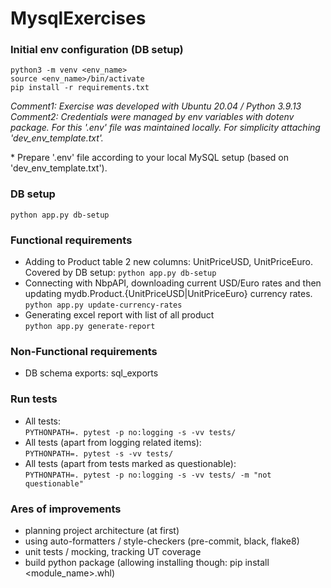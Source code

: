 # MysqlExercises
### Initial env configuration (DB setup)
`python3 -m venv <env_name>`<br>
`source <env_name>/bin/activate`<br>
`pip install -r requirements.txt`<br>
<p><em>Comment1: Exercise was developed with Ubuntu 20.04 / Python 3.9.13 <br>
Comment2: Credentials were managed by env variables with dotenv package. For this '.env' file was maintained locally. For simplicity attaching 'dev_env_template.txt'.</em></p>
* Prepare '.env' file according to your local MySQL setup (based on 'dev_env_template.txt').

### DB setup
`python app.py db-setup`
### Functional requirements
* Adding to Product table 2 new columns: UnitPriceUSD, UnitPriceEuro.<br>Covered by DB setup: `python app.py db-setup`
* Connecting with NbpAPI, downloading current USD/Euro rates and then updating mydb.Product.{UnitPriceUSD|UnitPriceEuro} currency rates.
<br>`python app.py update-currency-rates`
* Generating excel report with list of all product
<br>`python app.py generate-report`

### Non-Functional requirements
* DB schema exports: sql_exports


### Run tests
* All tests:<br>
`PYTHONPATH=. pytest -p no:logging -s -vv tests/ `<br>
* All tests (apart from logging related items):<br>
`PYTHONPATH=. pytest -s -vv tests/`<br>
* All tests (apart from tests marked as questionable):<br>
`PYTHONPATH=. pytest -p no:logging -s -vv tests/ -m "not questionable"`


### Ares of improvements
* planning project architecture (at first) 
* using auto-formatters / style-checkers (pre-commit, black, flake8)
* unit tests / mocking, tracking UT coverage
* build python package (allowing installing though: pip install <module_name>.whl)
